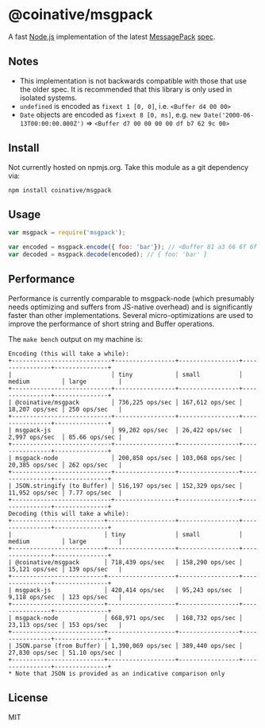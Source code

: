 # @coinative/msgpack

A fast [Node.js](http://nodejs.org) implementation of the latest [MessagePack](http://msgpack.org) [spec](https://github.com/msgpack/msgpack/blob/master/spec.md).

## Notes

* This implementation is not backwards compatible with those that use the older spec. It is recommended that this library is only used in isolated systems.
* `undefined` is encoded as `fixext 1 [0, 0]`, i.e. `<Buffer d4 00 00>`
* `Date` objects are encoded as `fixext 8 [0, ms]`, e.g. `new Date('2000-06-13T00:00:00.000Z')` => `<Buffer d7 00 00 00 00 df b7 62 9c 00>`

## Install

Not currently hosted on npmjs.org. Take this module as a git dependency via:

```
npm install coinative/msgpack
```

## Usage

```js
var msgpack = require('msgpack');

var encoded = msgpack.encode({ foo: 'bar'}); // <Buffer 81 a3 66 6f 6f a3 62 61 72>
var decoded = msgpack.decode(encoded); // { foo: 'bar' }
```

## Performance

Performance is currently comparable to msgpack-node (which presumably needs optimizing and suffers from JS-native overhead) and is significantly faster than other implementations. Several micro-optimizations are used to improve the performance of short string and Buffer operations.

The `make bench` output on my machine is:

```
Encoding (this will take a while):
+----------------------------+-----------------+-----------------+----------------+---------------+
|                            │ tiny            │ small           │ medium         │ large         |
+----------------------------+-----------------+-----------------+----------------+---------------+
| @coinative/msgpack         │ 736,225 ops/sec │ 167,612 ops/sec │ 18,207 ops/sec │ 250 ops/sec   |
+----------------------------+-----------------+-----------------+----------------+---------------+
| msgpack-js                 │ 99,202 ops/sec  │ 26,422 ops/sec  │ 2,997 ops/sec  │ 85.66 ops/sec |
+----------------------------+-----------------+-----------------+----------------+---------------+
| msgpack-node               │ 200,858 ops/sec │ 103,068 ops/sec │ 20,385 ops/sec │ 262 ops/sec   |
+----------------------------+-----------------+-----------------+----------------+---------------+
| JSON.stringify (to Buffer) │ 516,197 ops/sec │ 152,329 ops/sec │ 11,952 ops/sec │ 7.77 ops/sec  |
+----------------------------+-----------------+-----------------+----------------+---------------+
Decoding (this will take a while):
+--------------------------+-------------------+-----------------+----------------+---------------+
|                          │ tiny              │ small           │ medium         │ large         |
+--------------------------+-------------------+-----------------+----------------+---------------+
| @coinative/msgpack       │ 718,439 ops/sec   │ 158,290 ops/sec │ 15,121 ops/sec │ 139 ops/sec   |
+--------------------------+-------------------+-----------------+----------------+---------------+
| msgpack-js               │ 420,414 ops/sec   │ 95,243 ops/sec  │ 9,118 ops/sec  │ 123 ops/sec   |
+--------------------------+-------------------+-----------------+----------------+---------------+
| msgpack-node             │ 668,971 ops/sec   │ 168,732 ops/sec │ 23,113 ops/sec │ 153 ops/sec   |
+--------------------------+-------------------+-----------------+----------------+---------------+
| JSON.parse (from Buffer) │ 1,390,069 ops/sec │ 389,440 ops/sec │ 27,830 ops/sec │ 51.10 ops/sec |
+--------------------------+-------------------+-----------------+----------------+---------------+
* Note that JSON is provided as an indicative comparison only
```

## License

MIT
